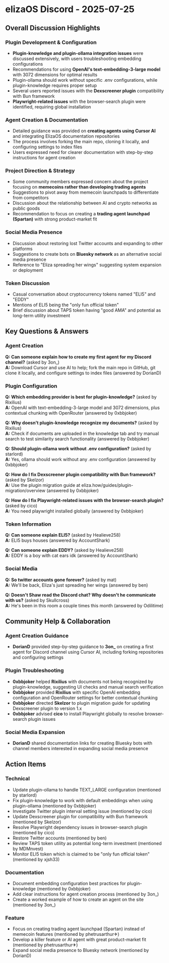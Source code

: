 # elizaOS Discord - 2025-07-25

## Overall Discussion Highlights

### Plugin Development & Configuration
- **Plugin-knowledge and plugin-ollama integration issues** were discussed extensively, with users troubleshooting embedding configurations
- Recommendations for using **OpenAI's text-embedding-3-large model** with 3072 dimensions for optimal results
- Plugin-ollama should work without specific .env configurations, while plugin-knowledge requires proper setup
- Several users reported issues with the **Dexscreener plugin** compatibility with Bun framework
- **Playwright-related issues** with the browser-search plugin were identified, requiring global installation

### Agent Creation & Documentation
- Detailed guidance was provided on **creating agents using Cursor AI** and integrating ElizaOS documentation repositories
- The process involves forking the main repo, cloning it locally, and configuring settings to index files
- Users expressed need for clearer documentation with step-by-step instructions for agent creation

### Project Direction & Strategy
- Some community members expressed concern about the project focusing on **memecoins rather than developing trading agents**
- Suggestions to pivot away from memecoin launchpads to differentiate from competitors
- Discussion about the relationship between AI and crypto networks as public goods
- Recommendation to focus on creating a **trading agent launchpad (Spartan)** with strong product-market fit

### Social Media Presence
- Discussion about restoring lost Twitter accounts and expanding to other platforms
- Suggestions to create bots on **Bluesky network** as an alternative social media presence
- Reference to "Eliza spreading her wings" suggesting system expansion or deployment

### Token Discussion
- Casual conversation about cryptocurrency tokens named "ELI5" and "EDDY"
- Mentions of ELI5 being the "only fun official token"
- Brief discussion about TAPS token having "good AMA" and potential as long-term utility investment

## Key Questions & Answers

### Agent Creation
**Q: Can someone explain how to create my first agent for my Discord channel?** (asked by 3on_)  
**A:** Download Cursor and use AI to help; fork the main repo in GitHub, git clone it locally, and configure settings to index files (answered by DorianD)

### Plugin Configuration
**Q: Which embedding provider is best for plugin-knowledge?** (asked by Rixilius)  
**A:** OpenAI with text-embedding-3-large model and 3072 dimensions, plus contextual chunking with OpenRouter (answered by 0xbbjoker)

**Q: Why doesn't plugin-knowledge recognize my documents?** (asked by Rixilius)  
**A:** Check if documents are uploaded in the knowledge tab and try manual search to test similarity search functionality (answered by 0xbbjoker)

**Q: Should plugin-ollama work without .env configuration?** (asked by starlord)  
**A:** Yes, ollama should work without any .env configuration (answered by 0xbbjoker)

**Q: How do I fix Dexscreener plugin compatibility with Bun framework?** (asked by Skelzor)  
**A:** Use the plugin migration guide at eliza.how/guides/plugin-migration/overview (answered by 0xbbjoker)

**Q: How do I fix Playwright-related issues with the browser-search plugin?** (asked by cico)  
**A:** You need playwright installed globally (answered by 0xbbjoker)

### Token Information
**Q: Can someone explain ELI5?** (asked by Healieve258)  
**A:** ELI5 buys houses (answered by AccountShark)

**Q: Can someone explain EDDY?** (asked by Healieve258)  
**A:** EDDY is a boy with cat ears idk (answered by AccountShark)

### Social Media
**Q: So twitter accounts gone forever?** (asked by mat)  
**A:** We'll be back, Eliza's just spreading her wings (answered by ben)

**Q: Doesn't Shaw read the Discord chat? Why doesn't he communicate with us?** (asked by Skullcross)  
**A:** He's been in this room a couple times this month (answered by Odilitime)

## Community Help & Collaboration

### Agent Creation Guidance
- **DorianD** provided step-by-step guidance to **3on_** on creating a first agent for Discord channel using Cursor AI, including forking repositories and configuring settings

### Plugin Troubleshooting
- **0xbbjoker** helped **Rixilius** with documents not being recognized by plugin-knowledge, suggesting UI checks and manual search verification
- **0xbbjoker** provided **Rixilius** with specific OpenAI embedding configuration and OpenRouter settings for better contextual chunking
- **0xbbjoker** directed **Skelzor** to plugin migration guide for updating Dexscreener plugin to version 1.x
- **0xbbjoker** advised **cico** to install Playwright globally to resolve browser-search plugin issues

### Social Media Expansion
- **DorianD** shared documentation links for creating Bluesky bots with channel members interested in expanding social media presence

## Action Items

### Technical
- Update plugin-ollama to handle TEXT_LARGE configuration (mentioned by starlord)
- Fix plugin-knowledge to work with default embeddings when using plugin-ollama (mentioned by 0xbbjoker)
- Investigate Twitter plugin interval setting issue (mentioned by cico)
- Update Dexscreener plugin for compatibility with Bun framework (mentioned by Skelzor)
- Resolve Playwright dependency issues in browser-search plugin (mentioned by cico)
- Restore Twitter accounts (mentioned by ben)
- Review TAPS token utility as potential long-term investment (mentioned by MDMnvest)
- Monitor ELI5 token which is claimed to be "only fun official token" (mentioned by xjsh33)

### Documentation
- Document embedding configuration best practices for plugin-knowledge (mentioned by 0xbbjoker)
- Add clear instructions for agent creation process (mentioned by 3on_)
- Create a worked example of how to create an agent on the site (mentioned by 3on_)

### Feature
- Focus on creating trading agent launchpad (Spartan) instead of memecoin features (mentioned by phetrusarthur✈)
- Develop a killer feature or AI agent with great product-market fit (mentioned by phetrusarthur✈)
- Expand social media presence to Bluesky network (mentioned by DorianD)